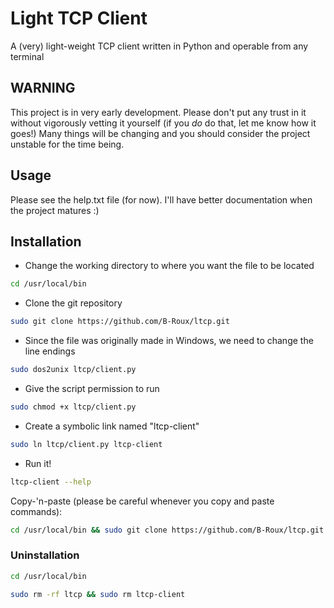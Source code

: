 # Light TCP Client
A (very) light-weight TCP client written in Python and operable from any terminal

## WARNING
This project is in very early development. Please don't put any trust in it without vigorously vetting it yourself (if you *do* do that, let me know how it goes!)
Many things will be changing and you should consider the project unstable for the time being.

## Usage
Please see the help.txt file (for now). I'll have better documentation when the project matures :)

## Installation

* Change the working directory to where you want the file to be located

```zsh
cd /usr/local/bin
```

* Clone the git repository

```zsh
sudo git clone https://github.com/B-Roux/ltcp.git
```

* Since the file was originally made in Windows, we need to change the line endings

```zsh
sudo dos2unix ltcp/client.py
```

* Give the script permission to run

```zsh
sudo chmod +x ltcp/client.py
```

* Create a symbolic link named "ltcp-client"

```zsh
sudo ln ltcp/client.py ltcp-client
```

* Run it!

```zsh
ltcp-client --help
```

Copy-'n-paste (please be careful whenever you copy and paste commands):

```zsh
cd /usr/local/bin && sudo git clone https://github.com/B-Roux/ltcp.git && sudo dos2unix ltcp/client.py && sudo chmod +x ltcp/client.py && sudo ln ltcp/client.py ltcp-client
```

### Uninstallation

```zsh
cd /usr/local/bin
```

```zsh
sudo rm -rf ltcp && sudo rm ltcp-client
```
